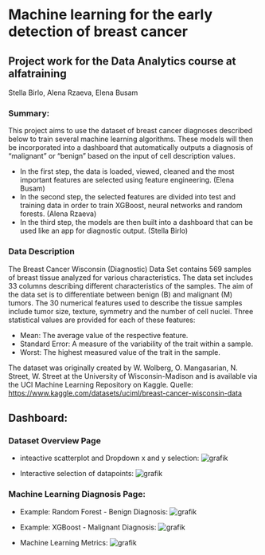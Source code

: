 # Machine learning for the early detection of breast cancer 

## Project work for the Data Analytics course at alfatraining
Stella Birlo, Alena Rzaeva, Elena Busam 

### Summary:
This project aims to use the dataset of breast cancer diagnoses described below to train several machine learning algorithms. 
These models will then be incorporated into a dashboard that automatically outputs a diagnosis of “malignant” or “benign” based on the input of cell description values.
 - In the first step, the data is loaded, viewed, cleaned and the most important features are selected using feature engineering. (Elena Busam)
 - In the second step, the selected features are divided into test and training data in order to train XGBoost, neural networks and random forests. (Alena Rzaeva)
 - In the third step, the models are then built into a dashboard that can be used like an app for diagnostic output. (Stella Birlo)

### Data Description 
The Breast Cancer Wisconsin (Diagnostic) Data Set contains 569 samples of breast tissue analyzed for various characteristics. The data set includes 33 columns describing different characteristics of the samples. The aim of the data set is to differentiate between benign (B) and malignant (M) tumors. The 30 numerical features used to describe the tissue samples include tumor size, texture, symmetry and the number of cell nuclei. 
Three statistical values are provided for each of these features: 
- Mean: The average value of the respective feature. 
- Standard Error: A measure of the variability of the trait within a sample. 
- Worst: The highest measured value of the trait in the sample. 

The dataset was originally created by W. Wolberg, O. Mangasarian, N. Street, W. Street at the University of Wisconsin-Madison and is available via the UCI Machine Learning Repository on Kaggle. 
Quelle: https://www.kaggle.com/datasets/uciml/breast-cancer-wisconsin-data 

## Dashboard:
### Dataset Overview Page
- inteactive scatterplot and Dropdown x and y selection:
![grafik](https://github.com/user-attachments/assets/887051dd-8072-4c12-975a-381c1db848fa)

- Interactive selection of datapoints:
![grafik](https://github.com/user-attachments/assets/d0dfb213-fd83-4c37-b163-0c34fa33ae5b)

### Machine Learning Diagnosis Page:
- Example: Random Forest - Benign Diagnosis:
![grafik](https://github.com/user-attachments/assets/0069f32b-34e1-403c-b431-397b9e1146b5)

- Example: XGBoost - Malignant Diagnosis:
![grafik](https://github.com/user-attachments/assets/aeccec40-e679-419d-8085-0d190a068072)

- Machine Learning Metrics:
![grafik](https://github.com/user-attachments/assets/b2d7f8b6-522a-4bd4-bb83-30354bb71b4d)

